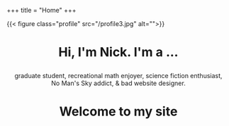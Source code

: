 +++
title = "Home"
+++

{{< figure class="profile" src="/profile3.jpg" alt="">}}


# <p style="text-align: center;"> Hi, I'm Nick.  I'm a ...</p>
<p style = "text-align: center;"> graduate student, recreational math enjoyer, science fiction enthusiast, <br> No Man's Sky addict, & bad website designer.  </p>

# <p style = "text-align: center;"> Welcome to my site </p>






